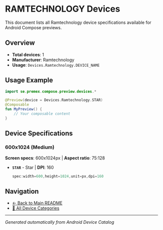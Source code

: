 # RAMTECHNOLOGY Devices

This document lists all Ramtechnology device specifications available for Android Compose previews.

## Overview

- **Total devices**: 1
- **Manufacturer**: Ramtechnology
- **Usage**: `Devices.Ramtechnology.DEVICE_NAME`

## Usage Example

```kotlin
import se.premex.compose.preview.devices.*

@Preview(device = Devices.Ramtechnology.STAR)
@Composable
fun MyPreview() {
    // Your composable content
}
```

## Device Specifications

### 600x1024 (Medium)

**Screen specs**: 600x1024px | **Aspect ratio**: 75:128

- **`STAR`** - Star | **DPI**: 160
  ```kotlin
  spec:width=600,height=1024,unit=px,dpi=160
  ```

## Navigation

- [← Back to Main README](../../README.md)
- [📱 All Device Categories](../README.md)

---
*Generated automatically from Android Device Catalog*
